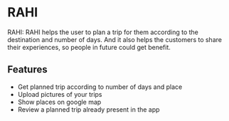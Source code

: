 
# RAHI

RAHI: RAHI helps the user to plan a trip for them according to 
the destination and number of days. And it also helps the customers
to share their experiences, so people in future could get benefit.





## Features

- Get planned trip according to number of days and place
- Upload pictures of your trips
- Show places on google map  
- Review a planned trip already present in the app

